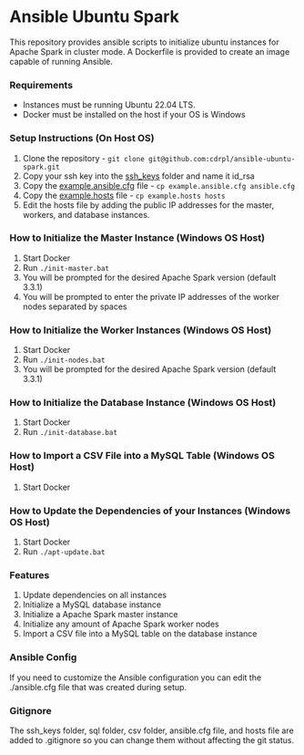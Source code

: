 # Ansible Ubuntu Spark

This repository provides ansible scripts to initialize ubuntu instances for Apache Spark in cluster mode. A Dockerfile is provided to create an image capable of running Ansible.

### Requirements

- Instances must be running Ubuntu 22.04 LTS.
- Docker must be installed on the host if your OS is Windows

### Setup Instructions (On Host OS)

1. Clone the repository - `git clone git@github.com:cdrpl/ansible-ubuntu-spark.git`
2. Copy your ssh key into the [ssh_keys](./ssh_keys) folder and name it id_rsa
3. Copy the [example.ansible.cfg](./example.ansible.cfg) file - `cp example.ansible.cfg ansible.cfg`
4. Copy the [example.hosts](./example.hosts) file - `cp example.hosts hosts`
5. Edit the hosts file by adding the public IP addresses for the master, workers, and database instances.

### How to Initialize the Master Instance (Windows OS Host)

1. Start Docker
2. Run `./init-master.bat`
3. You will be prompted for the desired Apache Spark version (default 3.3.1)
4. You will be prompted to enter the private IP addresses of the worker nodes separated by spaces

### How to Initialize the Worker Instances (Windows OS Host)

1. Start Docker
2. Run `./init-nodes.bat`
3. You will be prompted for the desired Apache Spark version (default 3.3.1)

### How to Initialize the Database Instance (Windows OS Host)

1. Start Docker
2. Run `./init-database.bat`

### How to Import a CSV File into a MySQL Table (Windows OS Host)

1. Start Docker

### How to Update the Dependencies of your Instances (Windows OS Host)

1. Start Docker
2. Run `./apt-update.bat`

### Features

1. Update dependencies on all instances
2. Initialize a MySQL database instance
3. Initialize a Apache Spark master instance
4. Initialize any amount of Apache Spark worker nodes
5. Import a CSV file into a MySQL table on the database instance

### Ansible Config

If you need to customize the Ansible configuration you can edit the ./ansible.cfg file that was created during setup.

### Gitignore

The ssh_keys folder, sql folder, csv folder, ansible.cfg file, and hosts file are added to .gitignore so you can change them without affecting the git status.

